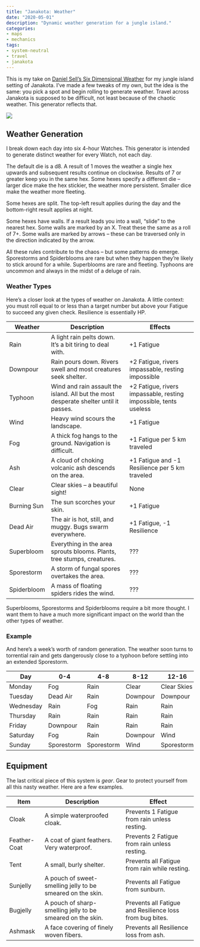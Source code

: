 ```yaml
---
title: "Janakota: Weather"
date: "2020-05-01"
description: "Dynamic weather generation for a jungle island."
categories:
- maps
- mechanics
tags:
- system-neutral
- travel
- janakota
---
```


This is my take on [Daniel Sell’s Six Dimensional Weather](https://whatwouldconando.blogspot.com/2017/04/five-dimensional-weather.html) for my jungle island setting of Janakota. I’ve made a few tweaks of my own, but the idea is the same: you pick a spot and begin rolling to generate weather. Travel across Janakota is supposed to be difficult, not least because of the chaotic weather. This generator reflects that.

![](https://madcartographer.files.wordpress.com/2020/05/janakotaweather-3.png?w=769)

## Weather Generation

I break down each day into six 4-hour Watches. This generator is intended to generate distinct weather for every Watch, not each day.

The default die is a d8. A result of 1 moves the weather a single hex upwards and subsequent results continue on clockwise. Results of 7 or greater keep you in the same hex. Some hexes specify a different die – larger dice make the hex stickier, the weather more persistent. Smaller dice make the weather more fleeting.

Some hexes are split. The top-left result applies during the day and the bottom-right result applies at night.

Some hexes have walls. If a result leads you into a wall, “slide” to the nearest hex. Some walls are marked by an X. Treat these the same as a roll of 7+. Some walls are marked by arrows – these can be traversed only in the direction indicated by the arrow.

All these rules contribute to the chaos – but some patterns do emerge. Sporestorms and Spiderblooms are rare but when they happen they’re likely to stick around for a while. Superblooms are rare and fleeting. Typhoons are uncommon and always in the midst of a deluge of rain.

### Weather Types

Here’s a closer look at the types of weather on Janakota. A little context: you must roll equal to or less than a target number but above your Fatigue to succeed any given check. Resilience is essentially HP.

|Weather|Description|Effects|
|--- |--- |--- |
|Rain|A light rain pelts down. It’s a bit tiring to deal with.|+1 Fatigue|
|Downpour|Rain pours down. Rivers swell and most creatures seek shelter.|+2 Fatigue, rivers impassable, resting impossible|
|Typhoon|Wind and rain assault the island. All but the most desperate shelter until it passes.|+2 Fatigue, rivers impassable, resting impossible, tents useless|
|Wind|Heavy wind scours the landscape.|+1 Fatigue|
|Fog|A thick fog hangs to the ground. Navigation is difficult.|+1 Fatigue per 5 km traveled|
|Ash|A cloud of choking volcanic ash descends on the area.|+1 Fatigue and -1 Resilience per 5 km traveled|
|Clear|Clear skies – a beautiful sight!|None|
|Burning Sun|The sun scorches your skin.|+1 Fatigue|
|Dead Air|The air is hot, still, and muggy. Bugs swarm everywhere.|+1 Fatigue, -1 Resilience|
|Superbloom|Everything in the area sprouts blooms. Plants, tree stumps, creatures.|???|
|Sporestorm|A storm of fungal spores overtakes the area.|???|
|Spiderbloom|A mass of floating spiders rides the wind.|???|

Superblooms, Sporestorms and Spiderblooms require a bit more thought. I want them to have a much more significant impact on the world than the other types of weather.

### Example

And here’s a week’s worth of random generation. The weather soon turns to torrential rain and gets dangerously close to a typhoon before settling into an extended Sporestorm.

|Day|0-4|4-8|8-12|12-16|16-20|20-0|
|--- |--- |--- |--- |--- |--- |--- |
|Monday|Fog|Rain|Clear|Clear Skies|Dead Air|Dead Air|
|Tuesday|Dead Air|Rain|Downpour|Downpour|Rain|Rain|
|Wednesday|Rain|Fog|Rain|Rain|Downpour|Downpour|
|Thursday|Rain|Rain|Rain|Rain|Downpour|Downpour|
|Friday|Downpour|Rain|Rain|Rain|Rain|Rain|
|Saturday|Fog|Rain|Downpour|Wind|Wind|Sporestorm|
|Sunday|Sporestorm|Sporestorm|Wind|Sporestorm|Sporestorm|Sporestorm|

## Equipment

The last critical piece of this system is _gear_. Gear to protect yourself from all this nasty weather. Here are a few examples.

|Item|Description|Effect|
|--- |--- |--- |
|Cloak|A simple waterproofed cloak.|Prevents 1 Fatigue from rain unless resting.|
|Feather-Coat|A coat of giant feathers. Very waterproof.|Prevents 2 Fatigue from rain unless resting.|
|Tent|A small, burly shelter.|Prevents all Fatigue from rain while resting.|
|Sunjelly|A pouch of sweet-smelling jelly to be smeared on the skin.|Prevents all Fatigue from sunburn.|
|Bugjelly|A pouch of sharp-smelling jelly to be smeared on the skin.|Prevents all Fatigue and Resilience loss from bug bites.|
|Ashmask|A face covering of finely woven fibers.|Prevents all Resilience loss from ash.|



